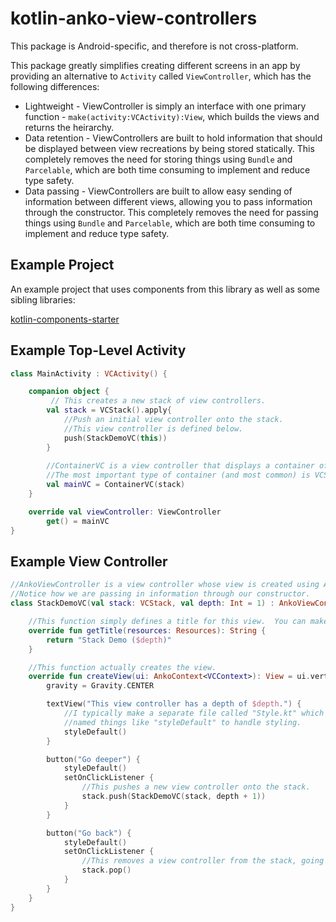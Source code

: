 # kotlin-anko-view-controllers

This package is Android-specific, and therefore is not cross-platform.

This package greatly simplifies creating different screens in an app by providing an alternative to `Activity` called `ViewController`, which has the following differences:

- Lightweight - ViewController is simply an interface with one primary function - `make(activity:VCActivity):View`, which builds the views and returns the heirarchy.
- Data retention - ViewControllers are built to hold information that should be displayed between view recreations by being stored statically.  This completely removes the need for storing things using `Bundle` and `Parcelable`, which are both time consuming to implement and reduce type safety.
- Data passing - ViewControllers are built to allow easy sending of information between different views, allowing you to pass information through the constructor.  This completely removes the need for passing things using `Bundle` and `Parcelable`, which are both time consuming to implement and reduce type safety.

## Example Project

An example project that uses components from this library as well as some sibling libraries:

[kotlin-components-starter](https://github.com/UnknownJoe796/kotlin-components-starter)

## Example Top-Level Activity

```kotlin
class MainActivity : VCActivity() {

    companion object {
         // This creates a new stack of view controllers.
        val stack = VCStack().apply{
            //Push an initial view controller onto the stack.
            //This view controller is defined below.
            push(StackDemoVC(this))
        }
        
        //ContainerVC is a view controller that displays a container of other view controllers.
        //The most important type of container (and most common) is VCStack.
        val mainVC = ContainerVC(stack) 
    }

    override val viewController: ViewController
        get() = mainVC
}
```

## Example View Controller

```kotlin
//AnkoViewController is a view controller whose view is created using Anko.  This is the most common class to extend from.
//Notice how we are passing in information through our constructor.
class StackDemoVC(val stack: VCStack, val depth: Int = 1) : AnkoViewController() {

    //This function simply defines a title for this view.  You can make other things use this later.
    override fun getTitle(resources: Resources): String {
        return "Stack Demo ($depth)"
    }

    //This function actually creates the view.
    override fun createView(ui: AnkoContext<VCContext>): View = ui.verticalLayout {
        gravity = Gravity.CENTER

        textView("This view controller has a depth of $depth.") {
            //I typically make a separate file called "Style.kt" which defines extension functions for each view
            //named things like "styleDefault" to handle styling.
            styleDefault()
        }

        button("Go deeper") {
            styleDefault()
            setOnClickListener {
                //This pushes a new view controller onto the stack.
                stack.push(StackDemoVC(stack, depth + 1))
            }
        }

        button("Go back") {
            styleDefault()
            setOnClickListener {
                //This removes a view controller from the stack, going back to the previous view controller.
                stack.pop()
            }
        }
    }
}

